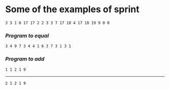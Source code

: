 # Some of the examples of sprint

`3 3 1 6 17 17 2 2 3 3 7 17 18 4 17 18 19 9 0 0`

### **_Program to equal_**

`3 4 9 7 3 4 4 1 6 3 7 3 1 3 1`

### **_Program to add_**

`1 1 2 1 9`

---

`2 1 2 1 9`
